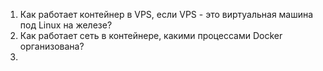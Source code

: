 
1. Как работает контейнер в VPS, если VPS - это виртуальная машина под Linux на железе?
2. Как работает сеть в контейнере, какими процессами Docker организована?
3. 